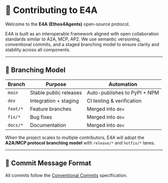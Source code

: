# 🤝 Contributing to E4A

Welcome to the **E4A (Ethos4Agents)** open-source protocol.

E4A is built as an interoperable framework aligned with open collaboration standards similar to A2A, MCP, AP2. We use semantic versioning, conventional commits, and a staged branching model to ensure clarity and stability across all components.


--------------------------------------------------------------------

## 🧱 Branching Model

| Branch | Purpose | Automation |
|---------|----------|------------|
| `main` | Stable public releases | Auto-publishes to PyPI + NPM |
| `dev` | Integration + staging | CI testing & verification |
| `feat/*` | Feature branches | Merged into `dev` |
| `fix/*` | Bug fixes | Merged into `dev` |
| `docs/*` | Documentation | Merged into `dev` |

When the project scales to multiple contributors, E4A will adopt the **A2A/MCP protocol branching model** with `release/*` and `hotfix/*` lanes.


--------------------------------------------------------------------

## 🧩 Commit Message Format

All commits follow the [Conventional Commits](https://www.conventionalcommits.org/) specification.

